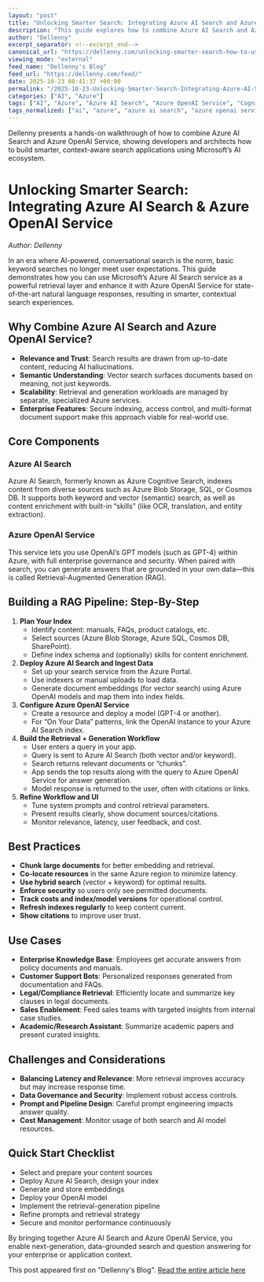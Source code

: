 ```yaml
---
layout: "post"
title: "Unlocking Smarter Search: Integrating Azure AI Search and Azure OpenAI Service"
description: "This guide explores how to combine Azure AI Search and Azure OpenAI Service to deliver conversational, context-aware search experiences. It explains the architecture, implementation steps, and practical best practices for Retrieval-Augmented Generation (RAG) pipelines using Microsoft’s enterprise AI services. Real-world use cases and key configuration tips are included for practitioners."
author: "Dellenny"
excerpt_separator: <!--excerpt_end-->
canonical_url: "https://dellenny.com/unlocking-smarter-search-how-to-use-azure-ai-search-azure-openai-service-together/"
viewing_mode: "external"
feed_name: "Dellenny's Blog"
feed_url: "https://dellenny.com/feed/"
date: 2025-10-23 08:41:37 +00:00
permalink: "/2025-10-23-Unlocking-Smarter-Search-Integrating-Azure-AI-Search-and-Azure-OpenAI-Service.html"
categories: ["AI", "Azure"]
tags: ["AI", "Azure", "Azure AI Search", "Azure OpenAI Service", "Cognitive Search", "Data Enrichment", "Embeddings", "Enterprise Search", "GPT 4", "Hybrid Search", "Indexing", "Keyword Search", "Natural Language Processing", "Posts", "Prompt Engineering", "Retrieval Augmented Generation", "Vector Search"]
tags_normalized: ["ai", "azure", "azure ai search", "azure openai service", "cognitive search", "data enrichment", "embeddings", "enterprise search", "gpt 4", "hybrid search", "indexing", "keyword search", "natural language processing", "posts", "prompt engineering", "retrieval augmented generation", "vector search"]
---
```


Dellenny presents a hands-on walkthrough of how to combine Azure AI Search and Azure OpenAI Service, showing developers and architects how to build smarter, context-aware search applications using Microsoft’s AI ecosystem.<!--excerpt_end-->

# Unlocking Smarter Search: Integrating Azure AI Search & Azure OpenAI Service

*Author: Dellenny*

In an era where AI-powered, conversational search is the norm, basic keyword searches no longer meet user expectations. This guide demonstrates how you can use Microsoft’s Azure AI Search service as a powerful retrieval layer and enhance it with Azure OpenAI Service for state-of-the-art natural language responses, resulting in smarter, contextual search experiences.

## Why Combine Azure AI Search and Azure OpenAI Service?

- **Relevance and Trust**: Search results are drawn from up-to-date content, reducing AI hallucinations.
- **Semantic Understanding**: Vector search surfaces documents based on meaning, not just keywords.
- **Scalability**: Retrieval and generation workloads are managed by separate, specialized Azure services.
- **Enterprise Features**: Secure indexing, access control, and multi-format document support make this approach viable for real-world use.

## Core Components

### Azure AI Search

Azure AI Search, formerly known as Azure Cognitive Search, indexes content from diverse sources such as Azure Blob Storage, SQL, or Cosmos DB. It supports both keyword and vector (semantic) search, as well as content enrichment with built-in “skills” (like OCR, translation, and entity extraction).

### Azure OpenAI Service

This service lets you use OpenAI’s GPT models (such as GPT-4) within Azure, with full enterprise governance and security. When paired with search, you can generate answers that are grounded in your own data—this is called Retrieval-Augmented Generation (RAG).

## Building a RAG Pipeline: Step-By-Step

1. **Plan Your Index**
   - Identify content: manuals, FAQs, product catalogs, etc.
   - Select sources (Azure Blob Storage, Azure SQL, Cosmos DB, SharePoint).
   - Define index schema and (optionally) skills for content enrichment.
2. **Deploy Azure AI Search and Ingest Data**
   - Set up your search service from the Azure Portal.
   - Use indexers or manual uploads to load data.
   - Generate document embeddings (for vector search) using Azure OpenAI models and map them into index fields.
3. **Configure Azure OpenAI Service**
   - Create a resource and deploy a model (GPT-4 or another).
   - For “On Your Data” patterns, link the OpenAI instance to your Azure AI Search index.
4. **Build the Retrieval + Generation Workflow**
   - User enters a query in your app.
   - Query is sent to Azure AI Search (both vector and/or keyword).
   - Search returns relevant documents or “chunks”.
   - App sends the top results along with the query to Azure OpenAI Service for answer generation.
   - Model response is returned to the user, often with citations or links.
5. **Refine Workflow and UI**
   - Tune system prompts and control retrieval parameters.
   - Present results clearly, show document sources/citations.
   - Monitor relevance, latency, user feedback, and cost.

## Best Practices

- **Chunk large documents** for better embedding and retrieval.
- **Co-locate resources** in the same Azure region to minimize latency.
- **Use hybrid search** (vector + keyword) for optimal results.
- **Enforce security** so users only see permitted documents.
- **Track costs and index/model versions** for operational control.
- **Refresh indexes regularly** to keep content current.
- **Show citations** to improve user trust.

## Use Cases

- **Enterprise Knowledge Base**: Employees get accurate answers from policy documents and manuals.
- **Customer Support Bots**: Personalized responses generated from documentation and FAQs.
- **Legal/Compliance Retrieval**: Efficiently locate and summarize key clauses in legal documents.
- **Sales Enablement**: Feed sales teams with targeted insights from internal case studies.
- **Academic/Research Assistant**: Summarize academic papers and present curated insights.

## Challenges and Considerations

- **Balancing Latency and Relevance**: More retrieval improves accuracy but may increase response time.
- **Data Governance and Security**: Implement robust access controls.
- **Prompt and Pipeline Design**: Careful prompt engineering impacts answer quality.
- **Cost Management**: Monitor usage of both search and AI model resources.

## Quick Start Checklist

- Select and prepare your content sources
- Deploy Azure AI Search, design your index
- Generate and store embeddings
- Deploy your OpenAI model
- Implement the retrieval-generation pipeline
- Refine prompts and retrieval strategy
- Secure and monitor performance continuously

By bringing together Azure AI Search and Azure OpenAI Service, you enable next-generation, data-grounded search and question answering for your enterprise or application context.

This post appeared first on "Dellenny's Blog". [Read the entire article here](https://dellenny.com/unlocking-smarter-search-how-to-use-azure-ai-search-azure-openai-service-together/)
